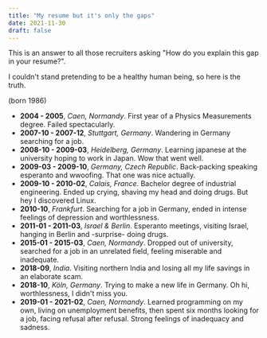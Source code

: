 ```yaml
---
title: "My resume but it's only the gaps"
date: 2021-11-30
draft: false
---
```


This is an answer to all those recruiters asking "How do you explain this gap in your resume?".

I couldn't stand pretending to be a healthy human being, so here is the truth.

(born 1986)

-   **2004 - 2005**, _Caen, Normandy_. First year of a Physics Measurements degree. Failed spectacularly.
-   **2007-10 - 2007-12**, _Stuttgart, Germany_. Wandering in Germany searching for a job.
-   **2008-10 - 2009-03**, _Heidelberg, Germany_. Learning japanese at the university hoping to work in Japan. Wow that went well.
-   **2009-03 - 2009-10**, _Germany, Czech Republic_. Back-packing speaking esperanto and wwoofing. That one was nice actually.
-   **2009-10 - 2010-02**, _Calais, France_. Bachelor degree of industrial engineering. Ended up crying, shaving my head and doing drugs. But hey I discovered Linux.
-   **2010-10**, _Frankfurt_. Searching for a job in Germany, ended in intense feelings of depression and worthlessness.
-   **2011-01 - 2011-03**, _Israel & Berlin_. Esperanto meetings, visiting Israel, hanging in Berlin and -surprise- doing drugs.
-   **2015-01 - 2015-03**, _Caen, Normandy_. Dropped out of university, searched for a job in an unrelated field, feeling miserable and inadequate.
-   **2018-09**, _India_. Visiting northern India and losing all my life savings in an elaborate scam.
-   **2018-10**, _Köln, Germany_. Trying to make a new life in Germany. Oh hi, worthlessness, I didn't miss you.
-   **2019-01 - 2021-02**, _Caen, Normandy_. Learned programming on my own, living on unemployment benefits, then spent six months looking for a job, facing refusal after refusal. Strong feelings of inadequacy and sadness.

